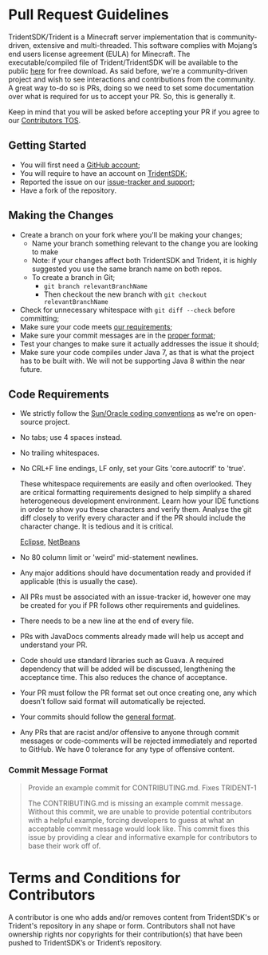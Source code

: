 Pull Request Guidelines
=======================

TridentSDK/Trident is a Minecraft server implementation that is community-driven, extensive and multi-threaded. This software complies with Mojang’s end users license agreement (EULA) for Minecraft.
The executable/compiled file of Trident/TridentSDK will be available to the public [here](http://example.com/) for free download. As said before, we're a community-driven project and wish to see interactions and contributions from the community.
A great way to-do so is PRs, doing so we need to set some documentation over what is required for us to accept your PR. So, this is generally it.

Keep in mind that you will be asked before accepting your PR if you agree to our [Contributors TOS](#terms-and-conditions-for-contributors).

## Getting Started
- You will first need a [GitHub account](https://github.com/signup/free);
- You will require to have an account on [TridentSDK](http://example.com/);
- Reported the issue on our [issue-tracker and support](http://example.com/);
- Have a fork of the repository.

## Making the Changes
* Create a branch on your fork where you'll be making your changes;
    * Name your branch something relevant to the change you are looking to make
    * Note: if your changes affect both TridentSDK and Trident, it is highly suggested you use the same branch name on both repos.
    * To create a branch in Git;
        * `git branch relevantBranchName`
        * Then checkout the new branch with `git checkout relevantBranchName`
* Check for unnecessary whitespace with `git diff --check` before committing;
* Make sure your code meets [our requirements](#code-requirements);
* Make sure your commit messages are in the [proper format](#commit-message-format);
* Test your changes to make sure it actually addresses the issue it should;
* Make sure your code compiles under Java 7, as that is what the project has to be built with. We will not be supporting Java 8 within the near future.

## Code Requirements
* We strictly follow the [Sun/Oracle coding conventions](http://www.oracle.com/technetwork/java/javase/documentation/codeconvtoc-136057.html) as we're on open-source project.

* No tabs; use 4 spaces instead.

* No trailing whitespaces.

* No CRL+F line endings, LF only, set your Gits 'core.autocrlf' to 'true'.

    These whitespace requirements are easily and often overlooked.  They are critical formatting requirements designed to help simplify a shared heterogeneous development environment.  Learn how your IDE functions in order to show you these characters and verify them.  Analyse the git diff closely to verify every character and if the PR should include the character change.  It is tedious and it is critical.

    [Eclipse](http://stackoverflow.com/a/11596227/532590),
    [NetBeans](http://stackoverflow.com/a/1866385/532590)

* No 80 column limit or 'weird' mid-statement newlines.

* Any major additions should have documentation ready and provided if applicable (this is usually the case).

* All PRs must be associated with an issue-tracker id, however one may be created for you if PR follows other requirements and guidelines.

* There needs to be a new line at the end of every file.

* PRs with JavaDocs comments already made will help us accept and understand your PR.

* Code should use standard libraries such as Guava. A required dependency that will be added will be discussed, lengthening the acceptance time. This also reduces the chance of acceptance.

* Your PR must follow the PR format set out once creating one, any which doesn't follow said format will automatically be rejected.

* Your commits should follow the [general format](#commit-message-format).

* Any PRs that are racist and/or offensive to anyone through commit messages or code-comments will be rejected immediately and reported to GitHub. We have 0 tolerance for any type of offensive content.

### Commit Message Format
>   Provide an example commit for CONTRIBUTING.md. Fixes TRIDENT-1
>
> The CONTRIBUTING.md is missing an example commit message.  Without this
> commit, we are unable to provide potential contributors with a helpful example,
> forcing developers to guess at what an acceptable commit message would look
> like. This commit fixes this issue by providing a clear and informative example
> for contributors to base their work off of.

Terms and Conditions for Contributors
=====================================

A contributor is one who adds and/or removes content from TridentSDK's or Trident's repository in any shape or form. Contributors shall not have ownership rights nor copyrights for their contribution(s) that have been pushed to TridentSDK’s or Trident’s repository.

